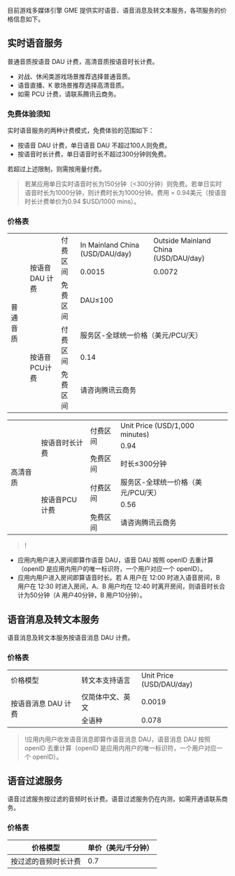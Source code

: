 目前游戏多媒体引擎 GME 提供实时语音、语音消息及转文本服务，各项服务的价格信息如下。


## 实时语音服务
普通音质按语音 DAU 计费，高清音质按语音时长计费。

- 对战、休闲类游戏场景推荐选择普通音质。
- 语音直播、K 歌场景推荐选择高清音质。
- 如需 PCU 计费，请联系腾讯云商务。

### 免费体验须知
实时语音服务的两种计费模式，免费体验的范围如下：
- 按语音 DAU 计费，单日语音 DAU 不超过100人则免费。
- 按语音时长计费，单日语音时长不超过300分钟则免费。

若超过上述限制，则需按用量付费。

> 若某应用单日实时语音时长为150分钟（<300分钟）则免费。若单日实时语音时长为1000分钟，则计费时长为1000分钟。费用 = 0.94美元（按语音时长计费单价为0.94 $USD/1000 mins）。


### 价格表
<table>
   <tr>
      <td rowspan="6">普通音质</td>
      <td rowspan="3">按语音 DAU 计费</td>
      <td rowspan="2">付费区间</td>
      <td>In Mainland China (USD/DAU/day)</td>
      <td>Outside Mainland China (USD/DAU/day)</td>
   </tr>
   <tr>
      <td>0.0015</td>
      <td>0.0072</td>
   </tr>
   <tr>
      <td >免费区间</td>
      <td colspan="4">DAU≤100</td>
   </tr>
   <tr>
      <td rowspan="3">按语音PCU计费</td>
      <td rowspan="2">付费区间</td>
      <td colspan="4">服务区-全球统一价格（美元/PCU/天）</td>
   </tr>
   <tr>
      <td colspan="4">0.14</td>
   </tr>
   <tr>
      <td rowspan="1">免费区间</td>
      <td colspan="4">请咨询腾讯云商务</td>
   </tr>
</table>



<table>
   <tr>
      <td rowspan="6">高清音质</td>
      <td rowspan="3">按语音时长计费</td>
      <td rowspan="2">付费区间</td>
      <td colspan="4">Unit Price (USD/1,000 minutes)</td>
   </tr>
   <td colspan="2">0.94</td>
   <tr>
      <td>免费区间</td>
      <td >时长≤300分钟</td>
   </tr>
   <tr>
      <td rowspan="3">按语音PCU计费</td>
      <td rowspan="2">付费区间</td>
      <td colspan="2">服务区-全球统一价格（美元/PCU/天）</td>
   </tr>
   <tr>
      <td colspan="2">0.56</td>
   </tr>
    <tr>
      <td rowspan="">免费区间</td>
      <td colspan="2">请咨询腾讯云商务</td>
   </tr>
</table>



>!
- 应用内用户进入房间即算作语音 DAU，语音 DAU 按照 openID 去重计算（openID 是应用内用户的唯一标识符，一个用户对应一个 openID）。
- 应用内用户进入房间即算语音时长。若 A 用户在 12:00 时进入语音房间，B 用户在 12:30 时进入房间，A、B 用户均在 12:40 时离开房间，则语音时长合计为50分钟（A 用户40分钟，B 用户10分钟）。

## 语音消息及转文本服务
语音消息及转文本服务按语音消息 DAU 计费。

### 价格表

<table>
   <tr>
      <td>价格模型</td>
      <td>转文本支持语言</td>
      <td>Unit Price (USD/DAU/day)</td>
   </tr>
   <tr>
      <td  rowspan="2">按语音消息 DAU 计费</td>
      <td >仅简体中文、英文</td>
      <td>0.0019 </td>
   </tr>
   <tr>
      <td >全语种</td>
      <td>0.078 </td>
   </tr>
   </tr>
</table>



>!应用内用户收发语音消息即算作语音消息 DAU，语音消息 DAU 按照 openID 去重计算（openID 是应用内用户的唯一标识符，一个用户对应一个 openID）。

## 语音过滤服务

语音过滤服务按过滤的音频时长计费。语音过滤服务仍在内测，如需开通请联系商务。

### 价格表

| 价格模型             | 单价（美元/千分钟） |
| -------------------- | ------------------- |
| 按过滤的音频时长计费 | 0.7                 |
